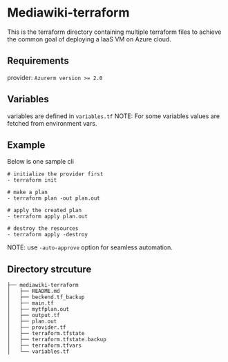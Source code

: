 Mediawiki-terraform
===================

This is the terraform directory containing multiple terraform files to achieve the common goal of deploying a IaaS VM on Azure cloud.

Requirements
------------

provider:
`Azurerm version >= 2.0`

Variables
---------

variables are defined in `variables.tf`
NOTE: For some variables values are fetched from environment vars.

Example
-------

Below is one sample cli

    # initialize the provider first
    - terraform init    

    # make a plan
    - terraform plan -out plan.out

    # apply the created plan
    - terraform apply plan.out

    # destroy the resources
    - terraform apply -destroy

NOTE: use `-auto-approve` option for seamless automation.

Directory strcuture
-------------------

    ├── mediawiki-terraform
    │   ├── README.md
    │   ├── beckend.tf_backup
    │   ├── main.tf
    │   ├── mytfplan.out
    │   ├── output.tf
    │   ├── plan.out
    │   ├── provider.tf
    │   ├── terraform.tfstate
    │   ├── terraform.tfstate.backup
    │   ├── terraform.tfvars
    │   └── variables.tf